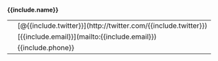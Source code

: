__{{include.name}}__
<table class="contact-list table">
<tr>
	<td><span class="fui-twitter fui-icon"></span></td>
	<td>[@{{include.twitter}}](http://twitter.com/{{include.twitter}})</td>
</tr>
<tr>
	<td><span class="fui-mail fui-icon"></span></td>
	<td>[{{include.email}}](mailto:{{include.email}})</td>
</tr>
<tr>
	<td><span class="fui-bubble fui-icon"></span></td>
	<td>{{include.phone}}</td>
</tr>
</table>
